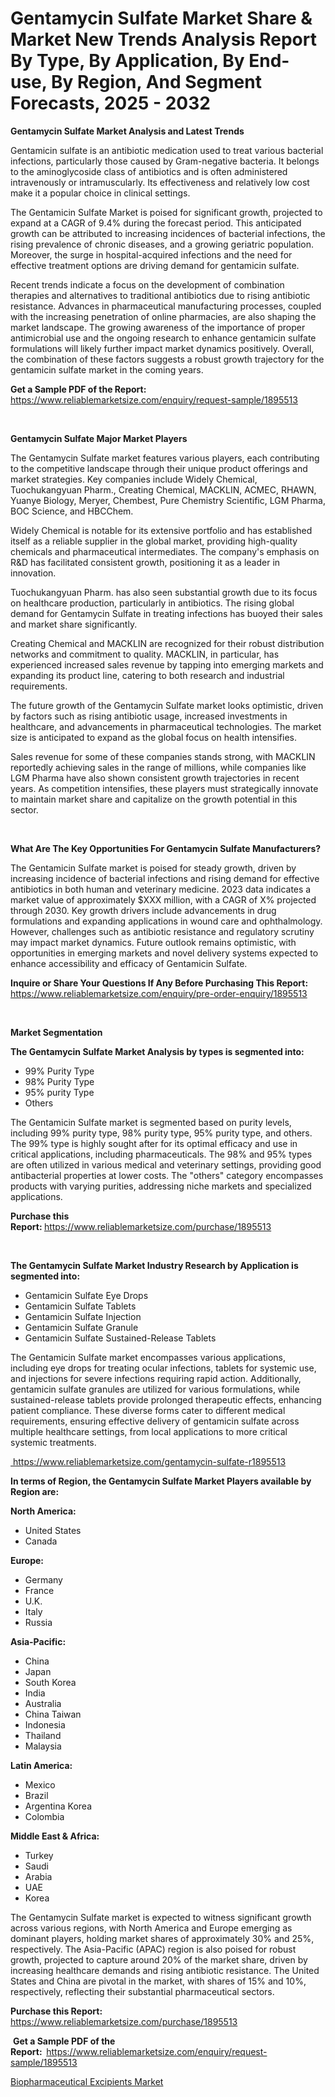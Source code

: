 <p><h1>Gentamycin Sulfate Market Share & Market New Trends Analysis Report By Type, By Application, By End-use, By Region, And Segment Forecasts, 2025 - 2032</h1></p><p><strong>Gentamycin Sulfate Market Analysis and Latest Trends</strong></p>
<p><p>Gentamicin sulfate is an antibiotic medication used to treat various bacterial infections, particularly those caused by Gram-negative bacteria. It belongs to the aminoglycoside class of antibiotics and is often administered intravenously or intramuscularly. Its effectiveness and relatively low cost make it a popular choice in clinical settings.</p><p>The Gentamicin Sulfate Market is poised for significant growth, projected to expand at a CAGR of 9.4% during the forecast period. This anticipated growth can be attributed to increasing incidences of bacterial infections, the rising prevalence of chronic diseases, and a growing geriatric population. Moreover, the surge in hospital-acquired infections and the need for effective treatment options are driving demand for gentamicin sulfate.</p><p>Recent trends indicate a focus on the development of combination therapies and alternatives to traditional antibiotics due to rising antibiotic resistance. Advances in pharmaceutical manufacturing processes, coupled with the increasing penetration of online pharmacies, are also shaping the market landscape. The growing awareness of the importance of proper antimicrobial use and the ongoing research to enhance gentamicin sulfate formulations will likely further impact market dynamics positively. Overall, the combination of these factors suggests a robust growth trajectory for the gentamicin sulfate market in the coming years.</p></p>
<p><strong>Get a Sample PDF of the Report:&nbsp;</strong> <a href="https://www.reliablemarketsize.com/enquiry/request-sample/1895513?utm_campaign=2180&utm_medium=2&utm_source=Github&utm_content=ia&utm_term=08032025&utm_id=gentamycin-sulfate">https://www.reliablemarketsize.com/enquiry/request-sample/1895513</a></p>
<p>&nbsp;</p>
<p><strong>Gentamycin Sulfate Major Market Players</strong></p>
<p><p>The Gentamycin Sulfate market features various players, each contributing to the competitive landscape through their unique product offerings and market strategies. Key companies include Widely Chemical, Tuochukangyuan Pharm., Creating Chemical, MACKLIN, ACMEC, RHAWN, Yuanye Biology, Meryer, Chembest, Pure Chemistry Scientific, LGM Pharma, BOC Science, and HBCChem.</p><p>Widely Chemical is notable for its extensive portfolio and has established itself as a reliable supplier in the global market, providing high-quality chemicals and pharmaceutical intermediates. The company's emphasis on R&D has facilitated consistent growth, positioning it as a leader in innovation.</p><p>Tuochukangyuan Pharm. has also seen substantial growth due to its focus on healthcare production, particularly in antibiotics. The rising global demand for Gentamycin Sulfate in treating infections has buoyed their sales and market share significantly.</p><p>Creating Chemical and MACKLIN are recognized for their robust distribution networks and commitment to quality. MACKLIN, in particular, has experienced increased sales revenue by tapping into emerging markets and expanding its product line, catering to both research and industrial requirements.</p><p>The future growth of the Gentamycin Sulfate market looks optimistic, driven by factors such as rising antibiotic usage, increased investments in healthcare, and advancements in pharmaceutical technologies. The market size is anticipated to expand as the global focus on health intensifies.</p><p>Sales revenue for some of these companies stands strong, with MACKLIN reportedly achieving sales in the range of millions, while companies like LGM Pharma have also shown consistent growth trajectories in recent years. As competition intensifies, these players must strategically innovate to maintain market share and capitalize on the growth potential in this sector.</p></p>
<p>&nbsp;</p>
<p><strong>What Are The Key Opportunities For Gentamycin Sulfate Manufacturers?</strong></p>
<p><p>The Gentamicin Sulfate market is poised for steady growth, driven by increasing incidence of bacterial infections and rising demand for effective antibiotics in both human and veterinary medicine. 2023 data indicates a market value of approximately $XXX million, with a CAGR of X% projected through 2030. Key growth drivers include advancements in drug formulations and expanding applications in wound care and ophthalmology. However, challenges such as antibiotic resistance and regulatory scrutiny may impact market dynamics. Future outlook remains optimistic, with opportunities in emerging markets and novel delivery systems expected to enhance accessibility and efficacy of Gentamicin Sulfate.</p></p>
<p><strong>Inquire or Share Your Questions If Any Before Purchasing This Report:</strong> <a href="https://www.reliablemarketsize.com/enquiry/pre-order-enquiry/1895513?utm_campaign=2180&utm_medium=2&utm_source=Github&utm_content=ia&utm_term=08032025&utm_id=gentamycin-sulfate">https://www.reliablemarketsize.com/enquiry/pre-order-enquiry/1895513</a></p>
<p>&nbsp;</p>
<p><strong>Market Segmentation</strong></p>
<p><strong>The Gentamycin Sulfate Market Analysis by types is segmented into:</strong></p>
<p><ul><li>99% Purity Type</li><li>98% Purity Type</li><li>95% purity Type</li><li>Others</li></ul></p>
<p><p>The Gentamicin Sulfate market is segmented based on purity levels, including 99% purity type, 98% purity type, 95% purity type, and others. The 99% type is highly sought after for its optimal efficacy and use in critical applications, including pharmaceuticals. The 98% and 95% types are often utilized in various medical and veterinary settings, providing good antibacterial properties at lower costs. The "others" category encompasses products with varying purities, addressing niche markets and specialized applications.</p></p>
<p><strong>Purchase this Report:&nbsp;</strong><a href="https://www.reliablemarketsize.com/purchase/1895513?utm_campaign=2180&utm_medium=2&utm_source=Github&utm_content=ia&utm_term=08032025&utm_id=gentamycin-sulfate">https://www.reliablemarketsize.com/purchase/1895513</a></p>
<p>&nbsp;</p>
<p><strong>The Gentamycin Sulfate Market Industry Research by Application is segmented into:</strong></p>
<p><ul><li>Gentamicin Sulfate Eye Drops</li><li>Gentamicin Sulfate Tablets</li><li>Gentamicin Sulfate Injection</li><li>Gentamicin Sulfate Granule</li><li>Gentamicin Sulfate Sustained-Release Tablets</li></ul></p>
<p><p>The Gentamicin Sulfate market encompasses various applications, including eye drops for treating ocular infections, tablets for systemic use, and injections for severe infections requiring rapid action. Additionally, gentamicin sulfate granules are utilized for various formulations, while sustained-release tablets provide prolonged therapeutic effects, enhancing patient compliance. These diverse forms cater to different medical requirements, ensuring effective delivery of gentamicin sulfate across multiple healthcare settings, from local applications to more critical systemic treatments.</p></p>
<p><a href="https://www.reliablemarketsize.com/gentamycin-sulfate-r1895513?utm_campaign=2180&utm_medium=2&utm_source=Github&utm_content=ia&utm_term=08032025&utm_id=gentamycin-sulfate">&nbsp;https://www.reliablemarketsize.com/gentamycin-sulfate-r1895513</a></p>
<p><strong>In terms of Region, the Gentamycin Sulfate Market Players available by Region are:</strong></p>
<p>
    <p> <strong> North America: </strong>
        <ul>
            <li>United States</li>
            <li>Canada</li>
        </ul>
        </p> 
    <p> <strong> Europe: </strong>
        <ul>
            <li>Germany</li>
            <li>France</li>
            <li>U.K.</li>
            <li>Italy</li>
            <li>Russia</li>
        </ul>
        </p> 
    <p> <strong> Asia-Pacific: </strong>
        <ul>
            <li>China</li>
            <li>Japan</li>
            <li>South Korea</li>
            <li>India</li>
            <li>Australia</li>
            <li>China Taiwan</li>
            <li>Indonesia</li>
            <li>Thailand</li>
            <li>Malaysia</li>
        </ul>
        </p> 
    <p> <strong> Latin America: </strong>
        <ul>
            <li>Mexico</li>
            <li>Brazil</li>
            <li>Argentina Korea</li>
            <li>Colombia</li>
        </ul>
        </p> 
    <p> <strong> Middle East & Africa: </strong>
        <ul>
            <li>Turkey</li>
            <li>Saudi</li>
            <li>Arabia</li>
            <li>UAE</li>
            <li>Korea</li>
        </ul>
    </p>
    </p>
<p><p>The Gentamycin Sulfate market is expected to witness significant growth across various regions, with North America and Europe emerging as dominant players, holding market shares of approximately 30% and 25%, respectively. The Asia-Pacific (APAC) region is also poised for robust growth, projected to capture around 20% of the market share, driven by increasing healthcare demands and rising antibiotic resistance. The United States and China are pivotal in the market, with shares of 15% and 10%, respectively, reflecting their substantial pharmaceutical sectors.</p></p>
<p><strong>Purchase this Report: </strong><a href="https://www.reliablemarketsize.com/purchase/1895513?utm_campaign=2180&utm_medium=2&utm_source=Github&utm_content=ia&utm_term=08032025&utm_id=gentamycin-sulfate">https://www.reliablemarketsize.com/purchase/1895513</a></p>
<p>&nbsp;<strong>Get a Sample PDF of the Report:&nbsp;&nbsp;</strong><a href="https://www.reliablemarketsize.com/enquiry/request-sample/1895513?utm_campaign=2180&utm_medium=2&utm_source=Github&utm_content=ia&utm_term=08032025&utm_id=gentamycin-sulfate">https://www.reliablemarketsize.com/enquiry/request-sample/1895513</a></p>
<p><strong></strong></p>
<p><p><a href="https://github.com/XavierTyler76/Market-Research-Report-List-1/blob/main/biopharmaceutical-excipients-market.md?utm_campaign=2180&utm_medium=2&utm_source=Github&utm_content=ia&utm_term=08032025&utm_id=gentamycin-sulfate">Biopharmaceutical Excipients Market</a></p></p>